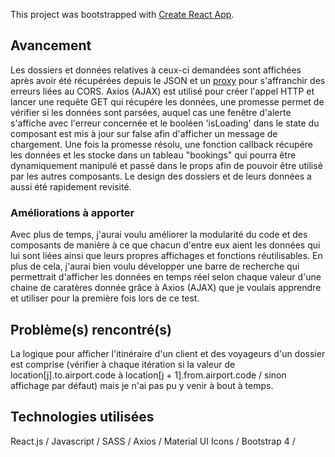 This project was bootstrapped with [Create React App](https://github.com/facebook/create-react-app).


##  Avancement

Les dossiers et données relatives à ceux-ci demandées sont affichées après avoir été récupérées depuis le JSON et un [proxy](https://cors-anywhere.herokuapp.com/) pour s'affranchir des erreurs liées au CORS. Axios (AJAX) est utilisé pour créer l'appel HTTP et lancer une requête GET qui récupére les données, une promesse permet de vérifier si les données sont parsées, auquel cas une fenêtre d'alerte s'affiche avec l'erreur concernée et le booléen 'isLoading' dans le state du composant est mis à jour sur false afin d'afficher un message de chargement. Une fois la promesse résolu, une fonction callback récupére les données et les stocke dans un tableau "bookings" qui pourra être dynamiquement manipulé et passé dans le props afin de pouvoir être utilisé par les autres composants. Le design des dossiers et de leurs données a aussi été rapidement revisité.

### Améliorations à apporter

Avec plus de temps, j'aurai voulu améliorer la modularité du code et des composants de manière à ce que chacun d'entre eux aient les données qui lui sont liées ainsi que leurs propres affichages et fonctions réutilisables. En plus de cela, j'aurai bien voulu développer une barre de recherche qui permettrait d'afficher les données en temps réel selon chaque valeur d'une chaine de caratères donnée grâce à Axios (AJAX) que je voulais apprendre et utiliser pour la première fois lors de ce test. 

## Problème(s) rencontré(s)

La logique pour afficher l'itinéraire d'un client et des voyageurs d'un dossier est comprise (vérifier à chaque itération si la valeur de location[j].to.airport.code à location[j + 1].from.airport.code / sinon affichage par défaut) mais je n'ai pas pu y venir à bout à temps.

## Technologies utilisées 

React.js / Javascript / SASS / Axios / Material UI Icons / Bootstrap 4 / 

